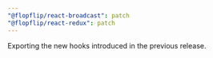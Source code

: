 ```yaml
---
"@flopflip/react-broadcast": patch
"@flopflip/react-redux": patch
---
```


Exporting the new hooks introduced in the previous release.

